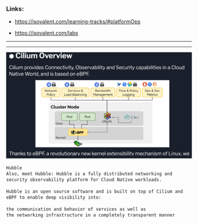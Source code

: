 

### Links:
- https://isovalent.com/learning-tracks/#platformOps

-  https://isovalent.com/labs


---
---


![fig1](./images/ebpf-fig-1.png)



```
Hubble
Also, meet Hubble: Hubble is a fully distributed networking and security observability platform for Cloud Native workloads.

Hubble is an open source software and is built on top of Cilium and eBPF to enable deep visibility into:

the communication and behavior of services as well as
the networking infrastructure in a completely transparent manner
```

